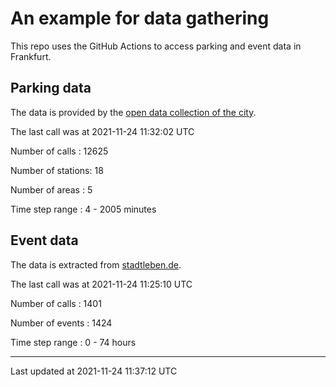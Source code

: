 # An example for data gathering

This repo uses the GitHub Actions to access parking and event data in Frankfurt.

## Parking data
The data is provided by the [open data collection of the city](https://www.offenedaten.frankfurt.de/).

The last call was at 2021-11-24 11:32:02 UTC

Number of calls   : 12625

Number of stations:    18

Number of areas   :     5

Time step range   :     4 -  2005 minutes


## Event data
The data is extracted from [stadtleben.de](https://stadtleben.de/frankfurt/).

The last call was at 2021-11-24 11:25:10 UTC

Number of calls   : 1401

Number of events  : 1424

Time step range   :    0 -   74 hours


----

Last updated at 2021-11-24 11:37:12 UTC
